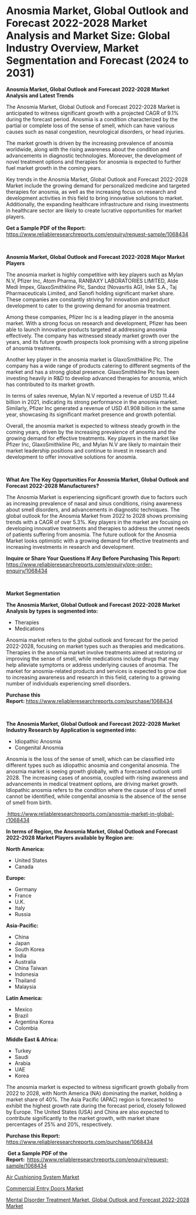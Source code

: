<p><h1>Anosmia Market, Global Outlook and Forecast 2022-2028 Market Analysis and Market Size: Global Industry Overview, Market Segmentation and Forecast (2024 to 2031)</h1></p><p><strong>Anosmia Market, Global Outlook and Forecast 2022-2028 Market Analysis and Latest Trends</strong></p>
<p><p>The Anosmia Market, Global Outlook and Forecast 2022-2028 Market is anticipated to witness significant growth with a projected CAGR of 9.1% during the forecast period. Anosmia is a condition characterized by the partial or complete loss of the sense of smell, which can have various causes such as nasal congestion, neurological disorders, or head injuries.</p><p>The market growth is driven by the increasing prevalence of anosmia worldwide, along with the rising awareness about the condition and advancements in diagnostic technologies. Moreover, the development of novel treatment options and therapies for anosmia is expected to further fuel market growth in the coming years.</p><p>Key trends in the Anosmia Market, Global Outlook and Forecast 2022-2028 Market include the growing demand for personalized medicine and targeted therapies for anosmia, as well as the increasing focus on research and development activities in this field to bring innovative solutions to market. Additionally, the expanding healthcare infrastructure and rising investments in healthcare sector are likely to create lucrative opportunities for market players.</p></p>
<p><strong>Get a Sample PDF of the Report:&nbsp;</strong> <a href="https://www.reliableresearchreports.com/enquiry/request-sample/1068434">https://www.reliableresearchreports.com/enquiry/request-sample/1068434</a></p>
<p>&nbsp;</p>
<p><strong>Anosmia Market, Global Outlook and Forecast 2022-2028 Major Market Players</strong></p>
<p><p>The anosmia market is highly competitive with key players such as Mylan N.V, Pfizer Inc, Atom Pharma, RANBAXY LABORATORIES LIMITED, Alde Medi Impex, GlaxoSmithkline Plc, Sandoz (Novasrtis AG), Inke S.A., Taj Pharmaceuticals Limited, and Sanofi holding significant market share. These companies are constantly striving for innovation and product development to cater to the growing demand for anosmia treatment.</p><p>Among these companies, Pfizer Inc is a leading player in the anosmia market. With a strong focus on research and development, Pfizer has been able to launch innovative products targeted at addressing anosmia effectively. The company has witnessed steady market growth over the years, and its future growth prospects look promising with a strong pipeline of anosmia treatments.</p><p>Another key player in the anosmia market is GlaxoSmithkline Plc. The company has a wide range of products catering to different segments of the market and has a strong global presence. GlaxoSmithkline Plc has been investing heavily in R&D to develop advanced therapies for anosmia, which has contributed to its market growth.</p><p>In terms of sales revenue, Mylan N.V reported a revenue of USD 11.44 billion in 2021, indicating its strong performance in the anosmia market. Similarly, Pfizer Inc generated a revenue of USD 41.908 billion in the same year, showcasing its significant market presence and growth potential.</p><p>Overall, the anosmia market is expected to witness steady growth in the coming years, driven by the increasing prevalence of anosmia and the growing demand for effective treatments. Key players in the market like Pfizer Inc, GlaxoSmithkline Plc, and Mylan N.V are likely to maintain their market leadership positions and continue to invest in research and development to offer innovative solutions for anosmia.</p></p>
<p>&nbsp;</p>
<p><strong>What Are The Key Opportunities For Anosmia Market, Global Outlook and Forecast 2022-2028 Manufacturers?</strong></p>
<p><p>The Anosmia Market is experiencing significant growth due to factors such as increasing prevalence of nasal and sinus conditions, rising awareness about smell disorders, and advancements in diagnostic techniques. The global outlook for the Anosmia Market from 2022 to 2028 shows promising trends with a CAGR of over 5.3%. Key players in the market are focusing on developing innovative treatments and therapies to address the unmet needs of patients suffering from anosmia. The future outlook for the Anosmia Market looks optimistic with a growing demand for effective treatments and increasing investments in research and development.</p></p>
<p><strong>Inquire or Share Your Questions If Any Before Purchasing This Report:</strong> <a href="https://www.reliableresearchreports.com/enquiry/pre-order-enquiry/1068434">https://www.reliableresearchreports.com/enquiry/pre-order-enquiry/1068434</a></p>
<p>&nbsp;</p>
<p><strong>Market Segmentation</strong></p>
<p><strong>The Anosmia Market, Global Outlook and Forecast 2022-2028 Market Analysis by types is segmented into:</strong></p>
<p><ul><li>Therapies</li><li>Medications</li></ul></p>
<p><p>Anosmia market refers to the global outlook and forecast for the period 2022-2028, focusing on market types such as therapies and medications. Therapies in the anosmia market involve treatments aimed at restoring or improving the sense of smell, while medications include drugs that may help alleviate symptoms or address underlying causes of anosmia. The market for anosmia-related products and services is expected to grow due to increasing awareness and research in this field, catering to a growing number of individuals experiencing smell disorders.</p></p>
<p><strong>Purchase this Report:&nbsp;</strong><a href="https://www.reliableresearchreports.com/purchase/1068434">https://www.reliableresearchreports.com/purchase/1068434</a></p>
<p>&nbsp;</p>
<p><strong>The Anosmia Market, Global Outlook and Forecast 2022-2028 Market Industry Research by Application is segmented into:</strong></p>
<p><ul><li>Idiopathic Anosmia</li><li>Congenital Anosmia</li></ul></p>
<p><p>Anosmia is the loss of the sense of smell, which can be classified into different types such as idiopathic anosmia and congenital anosmia. The anosmia market is seeing growth globally, with a forecasted outlook until 2028. The increasing cases of anosmia, coupled with rising awareness and advancements in medical treatment options, are driving market growth. Idiopathic anosmia refers to the condition where the cause of loss of smell cannot be identified, while congenital anosmia is the absence of the sense of smell from birth.</p></p>
<p><a href="https://www.reliableresearchreports.com/anosmia-market-in-global-r1068434">&nbsp;https://www.reliableresearchreports.com/anosmia-market-in-global-r1068434</a></p>
<p><strong>In terms of Region, the Anosmia Market, Global Outlook and Forecast 2022-2028 Market Players available by Region are:</strong></p>
<p>
    <p> <strong> North America: </strong>
        <ul>
            <li>United States</li>
            <li>Canada</li>
        </ul>
        </p> 
    <p> <strong> Europe: </strong>
        <ul>
            <li>Germany</li>
            <li>France</li>
            <li>U.K.</li>
            <li>Italy</li>
            <li>Russia</li>
        </ul>
        </p> 
    <p> <strong> Asia-Pacific: </strong>
        <ul>
            <li>China</li>
            <li>Japan</li>
            <li>South Korea</li>
            <li>India</li>
            <li>Australia</li>
            <li>China Taiwan</li>
            <li>Indonesia</li>
            <li>Thailand</li>
            <li>Malaysia</li>
        </ul>
        </p> 
    <p> <strong> Latin America: </strong>
        <ul>
            <li>Mexico</li>
            <li>Brazil</li>
            <li>Argentina Korea</li>
            <li>Colombia</li>
        </ul>
        </p> 
    <p> <strong> Middle East & Africa: </strong>
        <ul>
            <li>Turkey</li>
            <li>Saudi</li>
            <li>Arabia</li>
            <li>UAE</li>
            <li>Korea</li>
        </ul>
    </p>
    </p>
<p><p>The anosmia market is expected to witness significant growth globally from 2022 to 2028, with North America (NA) dominating the market, holding a market share of 40%. The Asia Pacific (APAC) region is forecasted to exhibit the highest growth rate during the forecast period, closely followed by Europe. The United States (USA) and China are also expected to contribute significantly to the market growth, with market share percentages of 25% and 20%, respectively.</p></p>
<p><strong>Purchase this Report: </strong><a href="https://www.reliableresearchreports.com/purchase/1068434">https://www.reliableresearchreports.com/purchase/1068434</a></p>
<p>&nbsp;<strong>Get a Sample PDF of the Report:&nbsp;&nbsp;</strong><a href="https://www.reliableresearchreports.com/enquiry/request-sample/1068434">https://www.reliableresearchreports.com/enquiry/request-sample/1068434</a></p>
<p><strong></strong></p>
<p><p><a href="https://www.linkedin.com/pulse/air-cushioning-system-market-insight-trends-growth-forecasted-ocqae">Air Cushioning System Market</a></p><p><a href="https://www.linkedin.com/pulse/analyzing-commercial-entry-doors-market-global-industry-jhnhf">Commercial Entry Doors Market</a></p><p><a href="https://github.com/CliffMedina6/Market-Research-Report-List-4/blob/main/mental-disorder-treatment-market-global-outlook-and-forecast-2022-2028-market.md">Mental Disorder Treatment Market, Global Outlook and Forecast 2022-2028 Market</a></p></p>